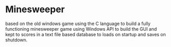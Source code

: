 # Minesweeper
based on the old windows game using the C language to build a fully functioning minesweeper game using Windows API to build the GUI and kept to scores in a text file based database to loads on startup and saves on shutdown.
